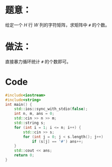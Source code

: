 # 题意：
给定一个 $H$ 行 $W$ 列的字符矩阵，求矩阵中 `#` 的个数。
 
# 做法：

直接暴力循环统计 `#` 的个数即可。

# Code
```cpp
#include<iostream>
#include<string>
int main() {
    std::ios::sync_with_stdio(false);
    int n, m, ans = 0;
    std::cin >> n >> m;
    std::string s;
    for (int i = 1; i <= n; i++) {
        std::cin >> s;
        for (int j = 0; j < s.length(); j++)
            if (s[j] == '#') ans++;
    }
    std::cout << ans;
    return 0;
}
```

